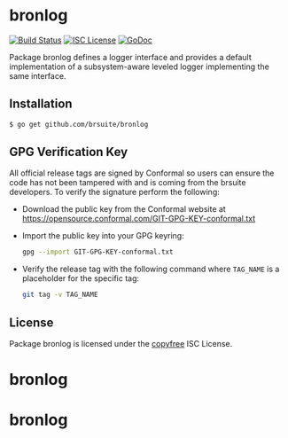 bronlog
======

[![Build Status](http://img.shields.io/travis/brsuite/bronlog.svg)](https://travis-ci.org/brsuite/bronlog)
[![ISC License](http://img.shields.io/badge/license-ISC-blue.svg)](http://copyfree.org)
[![GoDoc](https://img.shields.io/badge/godoc-reference-blue.svg)](http://godoc.org/github.com/brsuite/bronlog)

Package bronlog defines a logger interface and provides a default implementation
of a subsystem-aware leveled logger implementing the same interface.

## Installation

```bash
$ go get github.com/brsuite/bronlog
```

## GPG Verification Key

All official release tags are signed by Conformal so users can ensure the code
has not been tampered with and is coming from the brsuite developers.  To
verify the signature perform the following:

- Download the public key from the Conformal website at
  https://opensource.conformal.com/GIT-GPG-KEY-conformal.txt

- Import the public key into your GPG keyring:
  ```bash
  gpg --import GIT-GPG-KEY-conformal.txt
  ```

- Verify the release tag with the following command where `TAG_NAME` is a
  placeholder for the specific tag:
  ```bash
  git tag -v TAG_NAME
  ```

## License

Package bronlog is licensed under the [copyfree](http://copyfree.org) ISC
License.
# bronlog
# bronlog

